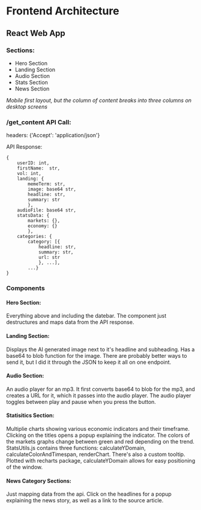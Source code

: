 # Frontend Architecture

## React Web App

### Sections: 

- Hero Section
- Landing Section
- Audio Section
- Stats Section
- News Section

*Mobile first layout, but the column of content breaks into three columns on desktop screens*


### /get_content API Call:
headers: {'Accept': 'application/json'}

API Response:
```    
{
    userID: int,
    firstName:  str,
    vol: int,
    landing: {
        memeTerm: str, 
        image: base64 str, 
        headline: str, 
        summary: str
        },
    audioFile: base64 str,
    statsData: {
        markets: {}, 
        economy: {}
        }, 
    categories: {
        category: [{
            headline: str, 
            summary: str, 
            url: str
            }, ...], 
        ...}
}
```

### Components
#### Hero Section:
Everything above and including the datebar. The component just destructures and maps data from the API response. 

#### Landing Section:
Displays the AI generated image next to it's headline and subheading. Has a base64 to blob function for the image. There are probably better ways to send it, but I did it through the JSON to keep it all on one endpoint.

#### Audio Section:
An audio player for an mp3. It first converts base64 to blob for the mp3, and creates a URL for it, which it passes into the audio player. The audio player toggles between play and pause when you press the button.

#### Statisitics Section:
Multiplie charts showing various economic indicators and their timeframe. Clicking on the titles opens a popup explaining the indicator. The colors of the markets graphs change between green and red depending on the trend. StatsUtils.js contains three functions: calculateYDomain, calculateColorAndTimespan, renderChart. There's also a custom tooltip. Plotted with recharts package, calculateYDomain allows for easy positioning of the window.

#### News Category Sections:
Just mapping data from the api. Click on the headlines for a popup explaining the news story, as well as a link to the source article.








